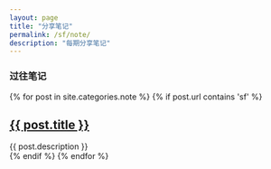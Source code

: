 ```yaml
---
layout: page
title: "分享笔记"
permalink: /sf/note/
description: "每期分享笔记"
---
```



<h3 class="section-heading text-center">过往笔记</a></h3>
<div class="tiles">
{% for post in site.categories.note %} 
    {% if post.url contains 'sf' %}
                <h2><a href="{{ post.url }}">{{ post.title }}</a></h2>
                <div class="title-desc">{{ post.description }}</div>
    {% endif %}
{% endfor %}
</div><!-- /.tiles -->

